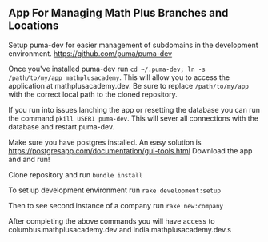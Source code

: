 ## App For Managing Math Plus Branches and Locations

Setup puma-dev for easier management of subdomains in the development environment. https://github.com/puma/puma-dev

Once you've installed puma-dev run `cd ~/.puma-dev; ln -s /path/to/my/app mathplusacademy`. This will allow you to access the application at mathplusacademy.dev. Be sure to replace `/path/to/my/app` with the correct local path to the cloned repository.

If you run into issues lanching the app or resetting the database you can run the command `pkill USER1 puma-dev`. This will sever all connections with the database and restart puma-dev.

Make sure you have postgres installed. An easy solution is https://postgresapp.com/documentation/gui-tools.html Download the app and and run!

Clone repository and run `bundle install`

To set up development environment run `rake development:setup`

Then to see second instance of a company run `rake new:company`

After completing the above commands you will have access to columbus.mathplusacademy.dev and india.mathplusacademy.dev.s
